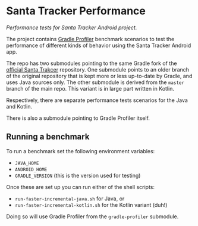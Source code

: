 # Santa Tracker Performance

_Performance tests for Santa Tracker Android project._

The project contains [Gradle Profiler](http://github.com/gradle/gradle-profiler) benchmark scenarios to test the performance of different kinds of behavior using the Santa Tracker Android app.

The repo has two submodules pointing to the same Gradle fork of the [official Santa Trakcer](https://github.com/google/santa-tracker-android) repository.
One submodule points to an older branch of the original repository that is kept more or less up-to-date by Gradle, and uses Java sources only.
The other submodule is derived from the `master` branch of the main repo.
This variant is in large part written in Kotlin.

Respectively, there are separate performance tests scenarios for the Java and Kotlin.

There is also a submodule pointing to Gradle Profiler itself.

## Running a benchmark

To run a benchmark set the following environment variables:

- `JAVA_HOME`
- `ANDROID_HOME`
- `GRADLE_VERSION` (this is the version used for testing)

Once these are set up you can run either of the shell scripts:

- `run-faster-incremental-java.sh` for Java, or
- `run-faster-incremental-kotlin.sh` for the Kotlin variant (duh!)

Doing so will use Gradle Profiler from the `gradle-profiler` submodule.
